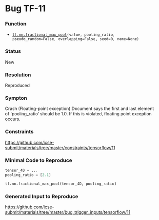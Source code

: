 # Bug TF-11
### Function
* [`tf.nn.fractional_max_pool`](https://www.tensorflow.org/versions/r2.1/api_docs/python/tf/nn/fractional_max_pool)`(value, pooling_ratio, pseudo_random=False, overlapping=False, seed=0, name=None)`
### Status
New
### Resolution
Reproduced
### Sympton
Crash (Floating-point exception)
Document says the first and last element of 'pooling_ratio' should be 1.0. If this is violated, floating point exception occurs. 
### Constraints
https://github.com/icse-submit/materials/tree/master/constraints/tensorflow/11
### Minimal Code to Reproduce
~~~python
tensor_4D = ...
pooling_ratio = [2.1]

tf.nn.fractional_max_pool(tensor_4D, pooling_ratio)
~~~
### Generated Input to Reproduce
https://github.com/icse-submit/materials/tree/master/bug_trigger_inputs/tensorflow/11
